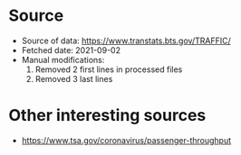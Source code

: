 
# Source

 * Source of data: https://www.transtats.bts.gov/TRAFFIC/
 * Fetched date: 2021-09-02
 * Manual modifications: 
   1. Removed 2 first lines in processed files
   1. Removed 3 last lines
  
# Other interesting sources

 * https://www.tsa.gov/coronavirus/passenger-throughput
